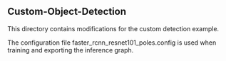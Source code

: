 ## Custom-Object-Detection

This directory contains modifications for the custom detection example.

The configuration file faster_rcnn_resnet101_poles.config is used when training and exporting the inference graph.